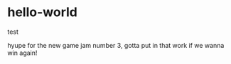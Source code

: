 # hello-world
test

hyupe for the new game jam number 3, gotta put in that work if we wanna win again!
